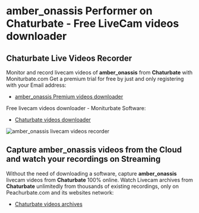 # amber_onassis Performer on Chaturbate - Free LiveCam videos downloader

## Chaturbate Live Videos Recorder

Monitor and record livecam videos of **amber_onassis** from **Chaturbate** with Moniturbate.com
Get a premium trial for free by just and only registering with your Email address:
* [amber_onassis Premium videos downloader](https://moniturbate.com/request-demo-licence-key.html)

Free livecam videos downloader - Moniturbate Software:
* [Chaturbate videos downloader](https://moniturbate.com/moniturbate-download-software.html)

![amber_onassis livecam videos recorder](https://peachurnet.com/templates/moniturbate-software.png)


## Capture amber_onassis videos from the Cloud and watch your recordings on Streaming

Without the need of downloading a software, capture **amber_onassis** livecam videos from **Chaturbate** 100% online.
Watch Livecam archives from **Chaturbate** unlimitedly from thousands of existing recordings, only on Peachurbate.com and its websites network:
* [Chaturbate videos archives](https://peachurnet.com/)